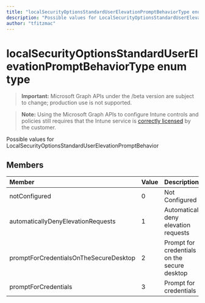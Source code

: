 ```yaml
---
title: "localSecurityOptionsStandardUserElevationPromptBehaviorType enum type"
description: "Possible values for LocalSecurityOptionsStandardUserElevationPromptBehavior"
author: "tfitzmac"
---
```


# localSecurityOptionsStandardUserElevationPromptBehaviorType enum type

> **Important:** Microsoft Graph APIs under the /beta version are subject to change; production use is not supported.

> **Note:** Using the Microsoft Graph APIs to configure Intune controls and policies still requires that the Intune service is [correctly licensed](https://go.microsoft.com/fwlink/?linkid=839381) by the customer.

Possible values for LocalSecurityOptionsStandardUserElevationPromptBehavior

## Members
|Member|Value|Description|
|:---|:---|:---|
|notConfigured|0|Not Configured|
|automaticallyDenyElevationRequests|1|Automatically deny elevation requests|
|promptForCredentialsOnTheSecureDesktop|2|Prompt for credentials on the secure desktop|
|promptForCredentials|3|Prompt for credentials|



